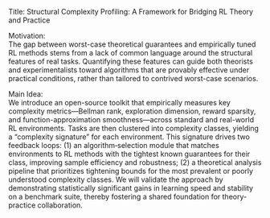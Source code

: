 Title: Structural Complexity Profiling: A Framework for Bridging RL Theory and Practice

Motivation:  
The gap between worst-case theoretical guarantees and empirically tuned RL methods stems from a lack of common language around the structural features of real tasks. Quantifying these features can guide both theorists and experimentalists toward algorithms that are provably effective under practical conditions, rather than tailored to contrived worst-case scenarios.

Main Idea:  
We introduce an open-source toolkit that empirically measures key complexity metrics—Bellman rank, exploration dimension, reward sparsity, and function-approximation smoothness—across standard and real-world RL environments. Tasks are then clustered into complexity classes, yielding a “complexity signature” for each environment. This signature drives two feedback loops: (1) an algorithm‐selection module that matches environments to RL methods with the tightest known guarantees for their class, improving sample efficiency and robustness; (2) a theoretical analysis pipeline that prioritizes tightening bounds for the most prevalent or poorly understood complexity classes. We will validate the approach by demonstrating statistically significant gains in learning speed and stability on a benchmark suite, thereby fostering a shared foundation for theory-practice collaboration.